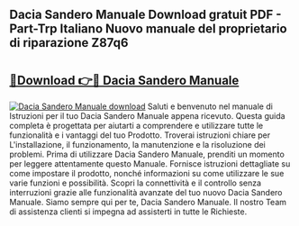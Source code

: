 ## Dacia Sandero Manuale Download gratuit PDF - Part-Trp Italiano Nuovo manuale del proprietario di riparazione Z87q6

# <h2><a href="http://dfgaa04.blite.top/?on=Dacia+Sandero+Manuale">🔗Download 👉🔴 Dacia Sandero Manuale</a></h2>

[![Dacia Sandero Manuale download](https://i.imgur.com/lujVjoI.png)](http://dfgaa04.blite.top/?on=Dacia+Sandero+Manuale)
Saluti e benvenuto nel manuale di Istruzioni per il tuo Dacia Sandero Manuale appena ricevuto. Questa guida completa è progettata per aiutarti a comprendere e utilizzare tutte le funzionalità e i vantaggi del tuo Prodotto. Troverai istruzioni chiare per L'installazione, il funzionamento, la manutenzione e la risoluzione dei problemi. Prima di utilizzare Dacia Sandero Manuale, prenditi un momento per leggere attentamente questo Manuale. Fornisce istruzioni dettagliate su come impostare il prodotto, nonché informazioni su come utilizzare le sue varie funzioni e possibilità. Scopri la connettività e il controllo senza interruzioni grazie alle funzionalità avanzate del tuo nuovo Dacia Sandero Manuale. Siamo sempre qui per te, Dacia Sandero Manuale. Il nostro Team di assistenza clienti si impegna ad assisterti in tutte le Richieste.

